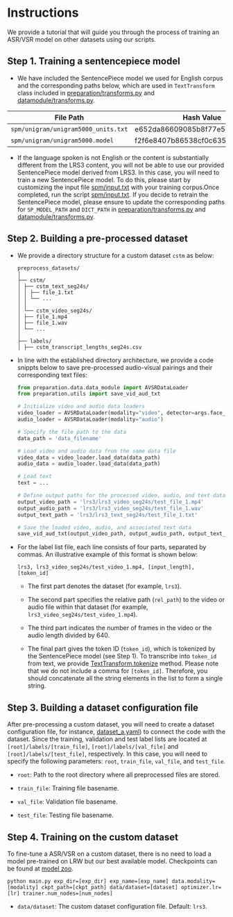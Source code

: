 # Instructions

We provide a tutorial that will guide you through the process of training an ASR/VSR model on other datasets using our scripts.


## Step 1. Training a sentencepiece model

- We have included the SentencePiece model we used for English corpus and the corresponding paths below, which are used in `TextTransform` class included in [preparation/transforms.py](preparation/transforms.py) and [datamodule/transforms.py](datamodule/transforms.py).

|              File Path                  |            Hash Value             |
| --------------------------------------- | --------------------------------- |
| `spm/unigram/unigram5000_units.txt`     | e652da86609085b8f77e5cffcd1943bd  |
| `spm/unigram/unigram5000.model`         | f2f6e8407b86538cf0c635a534eda799  |

- If the language spoken is not English or the content is substantially different from the LRS3 content, you will not be able to use our provided SentencePiece model derived from LRS3. In this case, you will need to train a new SentencePiece model. To do this, please start by customizing the input file [spm/input.txt](./spm/input.txt) with your training corpus.Once completed, run the script [spm/input.txt](./spm/input.txt). If you decide to retrain the SentencePiece model, please ensure to update the corresponding paths for `SP_MODEL_PATH` and `DICT_PATH` in [preparation/transforms.py](preparation/transforms.py) and [datamodule/transforms.py](datamodule/transforms.py).


## Step 2. Building a pre-processed dataset

- We provide a directory structure for a custom dataset `cstm` as below:
    ```
    preprocess_datasets/
    │
    ├── cstm/
    │ ├── cstm_text_seg24s/
    │ │ ├── file_1.txt
    │ │ └── ...
    │ │
    │ └── cstm_video_seg24s/
    │ ├── file_1.mp4
    │ ├── file_1.wav
    │ └── ...
    │
    ├── labels/
    │ ├── cstm_transcript_lengths_seg24s.csv
    ```

- In line with the established directory architecture, we provide a code snippts below to save pre-processed audio-visual pairings and their corresponding text files:
    ```Python
    from preparation.data.data_module import AVSRDataLoader
    from preparation.utils import save_vid_aud_txt

    # Initialize video and audio data loaders
    video_loader = AVSRDataLoader(modality="video", detector=args.face_detector, convert_gray=False)
    audio_loader = AVSRDataLoader(modality="audio")

    # Specify the file path to the data
    data_path = 'data_filename'

    # Load video and audio data from the same data file
    video_data = video_loader.load_data(data_path)
    audio_data = audio_loader.load_data(data_path)

    # Load text
    text = ...

    # Define output paths for the processed video, audio, and text data
    output_video_path = 'lrs3/lrs3_video_seg24s/test_file_1.mp4'
    output_audio_path = 'lrs3/lrs3_video_seg24s/test_file_1.wav'
    output_text_path = 'lrs3/lrs3_text_seg24s/test_file_1.txt'

    # Save the loaded video, audio, and associated text data
    save_vid_aud_txt(output_video_path, output_audio_path, output_text_path, video_data, audio_data, text, video_fps=25, audio_sample_rate=16000)
    ```
- For the label list file, each line consists of four parts, separated by commas. An illustrative example of this format is shown below:

    ```
    lrs3, lrs3_video_seg24s/test_video_1.mp4, [input_length], [token_id]
    ```

    - The first part denotes the dataset (for example, `lrs3`).
    
    - The second part specifies the relative path (`rel_path`) to the video or audio file within that dataset (for example, `lrs3_video_seg24s/test_video_1.mp4`).

    - The third part indicates the number of frames in the video or the audio length divided by 640.
    
    - The final part gives the token ID (`token_id`), which is tokenized by the SentencePiece model (see Step 1). To transcribe into `token_id` from text, we provide [TextTransform.tokenize](./preparation/transforms.py) method. Please note that we do not include a comma for `[token_id]`. Therefore, you should concatenate all the string elements in the list to form a single string.


## Step 3. Building a dataset configuration file

After pre-processing a custom dataset, you will need to create a dataset configuration file, for instance, [dataset_a.yaml](./conf/data/dataset/cmlr.yaml)) to connect the code with the dataset. Since the training, validation and test label lists are located at `[root]/labels/[train_file]`, `[root]/labels/[val_file]` and `[root]/labels/[test_file]`, respectively. In this case, you will need to specify the following parameters: `root`, `train_file`, `val_file`, and `test_file`.

- `root`: Path to the root directory where all preprocessed files are stored.

- `train_file`: Training file basename.

- `val_file`: Validation file basename.

- `test_file`: Testing file basename.

## Step 4. Training on the custom dataset

To fine-tune a ASR/VSR on a custom dataset, there is no need to load a model pre-trained on LRW but our best available model. Checkpoints can be found at [model zoo](https://github.com/mpc001/auto_avsr/tree/main#model-zoo).

```Shell
python main.py exp_dir=[exp_dir] exp_name=[exp_name] data.modality=[modality] ckpt_path=[ckpt_path] data/dataset=[dataset] optimizer.lr=[lr] trainer.num_nodes=[num_nodes]
```

- `data/dataset`: The custom dataset configuration file. Default: `lrs3`.
